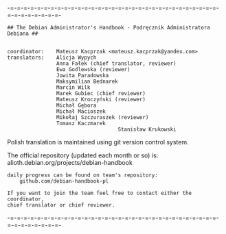 -=-=-=-=-=-=-=-=-=-=-=-=-=-=-=-=-=-=-=-=-=-=-=-=-=-=-=-=-=-=-=-=-=-=-=-=-=-=-=-

    ## The Debian Administrator's Handbook - Podręcznik Administratora Debiana ##


    coordinator:    Mateusz Kacprzak <mateusz.kacprzak@yandex.com>
    translators:    Alicja Wypych
                    Anna Fałek (chief translator, reviewer)
                    Ewa Godlewska (reviewer)
                    Jowita Paradowska
                    Maksymilian Bednarek
                    Marcin Wilk
                    Marek Gubiec (chief reviewer)
                    Mateusz Kroczyński (reviewer)
                    Michał Gębora
                    Michał Macioszek
                    Mikołaj Szczuraszek (reviewer)
                    Tomasz Kaczmarek
										Stanisław Krukowski
		    	
 
   Polish translation is maintained using git version control system.

   The official repository (updated each month or so) is:
        alioth.debian.org/projects/debian-handbook

    daily progress can be found on team's repository:
        github.com/debian-handbook-pl

    If you want to join the team feel free to contact either the coordinator,
    chief translator or chief reviewer.

-=-=-=-=-=-=-=-=-=-=-=-=-=-=-=-=-=-=-=-=-=-=-=-=-=-=-=-=-=-=-=-=-=-=-=-=-=-=-=-

